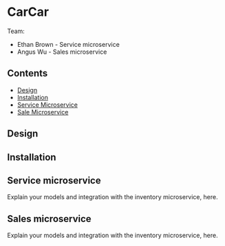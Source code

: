 # CarCar

Team:

- Ethan Brown - Service microservice
- Angus Wu - Sales microservice

## Contents

- [Design](#design)
- [Installation](#installation)
- [Service Microservice](#service-microservice)
- [Sale Microservice](#sales-microservice)

## Design

## Installation

## Service microservice

Explain your models and integration with the inventory
microservice, here.

## Sales microservice

Explain your models and integration with the inventory
microservice, here.

